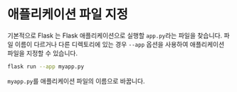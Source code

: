 # 애플리케이션 파일 지정

기본적으로 Flask 는 Flask 애플리케이션으로 실행할 `app.py`라는 파일을 찾습니다. 파일 이름이 다르거나 다른 디렉토리에 있는 경우 `--app` 옵션을 사용하여 애플리케이션 파일을 지정할 수 있습니다.

```bash
flask run --app myapp.py
```

`myapp.py`를 애플리케이션 파일의 이름으로 바꿉니다.
